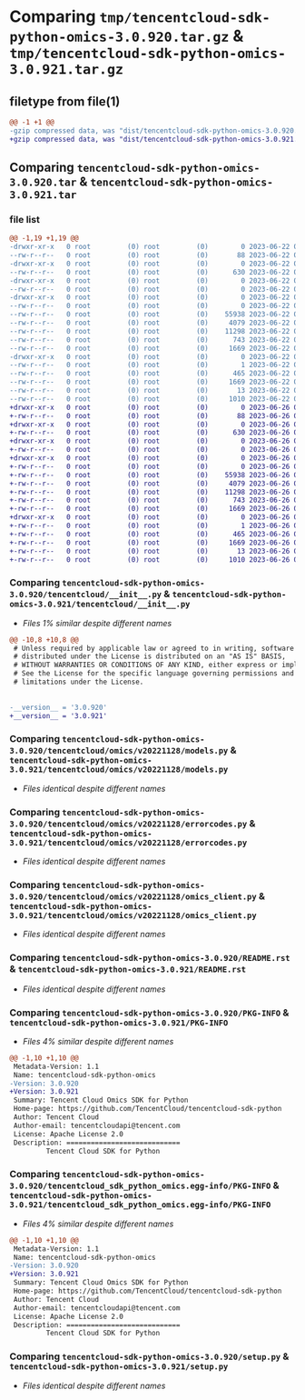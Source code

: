 # Comparing `tmp/tencentcloud-sdk-python-omics-3.0.920.tar.gz` & `tmp/tencentcloud-sdk-python-omics-3.0.921.tar.gz`

## filetype from file(1)

```diff
@@ -1 +1 @@
-gzip compressed data, was "dist/tencentcloud-sdk-python-omics-3.0.920.tar", last modified: Thu Jun 22 00:31:43 2023, max compression
+gzip compressed data, was "dist/tencentcloud-sdk-python-omics-3.0.921.tar", last modified: Mon Jun 26 00:29:49 2023, max compression
```

## Comparing `tencentcloud-sdk-python-omics-3.0.920.tar` & `tencentcloud-sdk-python-omics-3.0.921.tar`

### file list

```diff
@@ -1,19 +1,19 @@
-drwxr-xr-x   0 root         (0) root         (0)        0 2023-06-22 00:31:43.000000 tencentcloud-sdk-python-omics-3.0.920/
--rw-r--r--   0 root         (0) root         (0)       88 2023-06-22 00:31:43.000000 tencentcloud-sdk-python-omics-3.0.920/setup.cfg
-drwxr-xr-x   0 root         (0) root         (0)        0 2023-06-22 00:31:43.000000 tencentcloud-sdk-python-omics-3.0.920/tencentcloud/
--rw-r--r--   0 root         (0) root         (0)      630 2023-06-22 00:31:43.000000 tencentcloud-sdk-python-omics-3.0.920/tencentcloud/__init__.py
-drwxr-xr-x   0 root         (0) root         (0)        0 2023-06-22 00:31:43.000000 tencentcloud-sdk-python-omics-3.0.920/tencentcloud/omics/
--rw-r--r--   0 root         (0) root         (0)        0 2023-06-22 00:31:43.000000 tencentcloud-sdk-python-omics-3.0.920/tencentcloud/omics/__init__.py
-drwxr-xr-x   0 root         (0) root         (0)        0 2023-06-22 00:31:43.000000 tencentcloud-sdk-python-omics-3.0.920/tencentcloud/omics/v20221128/
--rw-r--r--   0 root         (0) root         (0)        0 2023-06-22 00:31:43.000000 tencentcloud-sdk-python-omics-3.0.920/tencentcloud/omics/v20221128/__init__.py
--rw-r--r--   0 root         (0) root         (0)    55938 2023-06-22 00:31:43.000000 tencentcloud-sdk-python-omics-3.0.920/tencentcloud/omics/v20221128/models.py
--rw-r--r--   0 root         (0) root         (0)     4079 2023-06-22 00:31:43.000000 tencentcloud-sdk-python-omics-3.0.920/tencentcloud/omics/v20221128/errorcodes.py
--rw-r--r--   0 root         (0) root         (0)    11298 2023-06-22 00:31:43.000000 tencentcloud-sdk-python-omics-3.0.920/tencentcloud/omics/v20221128/omics_client.py
--rw-r--r--   0 root         (0) root         (0)      743 2023-06-22 00:31:43.000000 tencentcloud-sdk-python-omics-3.0.920/README.rst
--rw-r--r--   0 root         (0) root         (0)     1669 2023-06-22 00:31:43.000000 tencentcloud-sdk-python-omics-3.0.920/PKG-INFO
-drwxr-xr-x   0 root         (0) root         (0)        0 2023-06-22 00:31:43.000000 tencentcloud-sdk-python-omics-3.0.920/tencentcloud_sdk_python_omics.egg-info/
--rw-r--r--   0 root         (0) root         (0)        1 2023-06-22 00:31:43.000000 tencentcloud-sdk-python-omics-3.0.920/tencentcloud_sdk_python_omics.egg-info/dependency_links.txt
--rw-r--r--   0 root         (0) root         (0)      465 2023-06-22 00:31:43.000000 tencentcloud-sdk-python-omics-3.0.920/tencentcloud_sdk_python_omics.egg-info/SOURCES.txt
--rw-r--r--   0 root         (0) root         (0)     1669 2023-06-22 00:31:43.000000 tencentcloud-sdk-python-omics-3.0.920/tencentcloud_sdk_python_omics.egg-info/PKG-INFO
--rw-r--r--   0 root         (0) root         (0)       13 2023-06-22 00:31:43.000000 tencentcloud-sdk-python-omics-3.0.920/tencentcloud_sdk_python_omics.egg-info/top_level.txt
--rw-r--r--   0 root         (0) root         (0)     1010 2023-06-22 00:31:43.000000 tencentcloud-sdk-python-omics-3.0.920/setup.py
+drwxr-xr-x   0 root         (0) root         (0)        0 2023-06-26 00:29:49.000000 tencentcloud-sdk-python-omics-3.0.921/
+-rw-r--r--   0 root         (0) root         (0)       88 2023-06-26 00:29:49.000000 tencentcloud-sdk-python-omics-3.0.921/setup.cfg
+drwxr-xr-x   0 root         (0) root         (0)        0 2023-06-26 00:29:49.000000 tencentcloud-sdk-python-omics-3.0.921/tencentcloud/
+-rw-r--r--   0 root         (0) root         (0)      630 2023-06-26 00:29:49.000000 tencentcloud-sdk-python-omics-3.0.921/tencentcloud/__init__.py
+drwxr-xr-x   0 root         (0) root         (0)        0 2023-06-26 00:29:49.000000 tencentcloud-sdk-python-omics-3.0.921/tencentcloud/omics/
+-rw-r--r--   0 root         (0) root         (0)        0 2023-06-26 00:29:49.000000 tencentcloud-sdk-python-omics-3.0.921/tencentcloud/omics/__init__.py
+drwxr-xr-x   0 root         (0) root         (0)        0 2023-06-26 00:29:49.000000 tencentcloud-sdk-python-omics-3.0.921/tencentcloud/omics/v20221128/
+-rw-r--r--   0 root         (0) root         (0)        0 2023-06-26 00:29:49.000000 tencentcloud-sdk-python-omics-3.0.921/tencentcloud/omics/v20221128/__init__.py
+-rw-r--r--   0 root         (0) root         (0)    55938 2023-06-26 00:29:49.000000 tencentcloud-sdk-python-omics-3.0.921/tencentcloud/omics/v20221128/models.py
+-rw-r--r--   0 root         (0) root         (0)     4079 2023-06-26 00:29:49.000000 tencentcloud-sdk-python-omics-3.0.921/tencentcloud/omics/v20221128/errorcodes.py
+-rw-r--r--   0 root         (0) root         (0)    11298 2023-06-26 00:29:49.000000 tencentcloud-sdk-python-omics-3.0.921/tencentcloud/omics/v20221128/omics_client.py
+-rw-r--r--   0 root         (0) root         (0)      743 2023-06-26 00:29:49.000000 tencentcloud-sdk-python-omics-3.0.921/README.rst
+-rw-r--r--   0 root         (0) root         (0)     1669 2023-06-26 00:29:49.000000 tencentcloud-sdk-python-omics-3.0.921/PKG-INFO
+drwxr-xr-x   0 root         (0) root         (0)        0 2023-06-26 00:29:49.000000 tencentcloud-sdk-python-omics-3.0.921/tencentcloud_sdk_python_omics.egg-info/
+-rw-r--r--   0 root         (0) root         (0)        1 2023-06-26 00:29:49.000000 tencentcloud-sdk-python-omics-3.0.921/tencentcloud_sdk_python_omics.egg-info/dependency_links.txt
+-rw-r--r--   0 root         (0) root         (0)      465 2023-06-26 00:29:49.000000 tencentcloud-sdk-python-omics-3.0.921/tencentcloud_sdk_python_omics.egg-info/SOURCES.txt
+-rw-r--r--   0 root         (0) root         (0)     1669 2023-06-26 00:29:49.000000 tencentcloud-sdk-python-omics-3.0.921/tencentcloud_sdk_python_omics.egg-info/PKG-INFO
+-rw-r--r--   0 root         (0) root         (0)       13 2023-06-26 00:29:49.000000 tencentcloud-sdk-python-omics-3.0.921/tencentcloud_sdk_python_omics.egg-info/top_level.txt
+-rw-r--r--   0 root         (0) root         (0)     1010 2023-06-26 00:29:49.000000 tencentcloud-sdk-python-omics-3.0.921/setup.py
```

### Comparing `tencentcloud-sdk-python-omics-3.0.920/tencentcloud/__init__.py` & `tencentcloud-sdk-python-omics-3.0.921/tencentcloud/__init__.py`

 * *Files 1% similar despite different names*

```diff
@@ -10,8 +10,8 @@
 # Unless required by applicable law or agreed to in writing, software
 # distributed under the License is distributed on an "AS IS" BASIS,
 # WITHOUT WARRANTIES OR CONDITIONS OF ANY KIND, either express or implied.
 # See the License for the specific language governing permissions and
 # limitations under the License.
 
 
-__version__ = '3.0.920'
+__version__ = '3.0.921'
```

### Comparing `tencentcloud-sdk-python-omics-3.0.920/tencentcloud/omics/v20221128/models.py` & `tencentcloud-sdk-python-omics-3.0.921/tencentcloud/omics/v20221128/models.py`

 * *Files identical despite different names*

### Comparing `tencentcloud-sdk-python-omics-3.0.920/tencentcloud/omics/v20221128/errorcodes.py` & `tencentcloud-sdk-python-omics-3.0.921/tencentcloud/omics/v20221128/errorcodes.py`

 * *Files identical despite different names*

### Comparing `tencentcloud-sdk-python-omics-3.0.920/tencentcloud/omics/v20221128/omics_client.py` & `tencentcloud-sdk-python-omics-3.0.921/tencentcloud/omics/v20221128/omics_client.py`

 * *Files identical despite different names*

### Comparing `tencentcloud-sdk-python-omics-3.0.920/README.rst` & `tencentcloud-sdk-python-omics-3.0.921/README.rst`

 * *Files identical despite different names*

### Comparing `tencentcloud-sdk-python-omics-3.0.920/PKG-INFO` & `tencentcloud-sdk-python-omics-3.0.921/PKG-INFO`

 * *Files 4% similar despite different names*

```diff
@@ -1,10 +1,10 @@
 Metadata-Version: 1.1
 Name: tencentcloud-sdk-python-omics
-Version: 3.0.920
+Version: 3.0.921
 Summary: Tencent Cloud Omics SDK for Python
 Home-page: https://github.com/TencentCloud/tencentcloud-sdk-python
 Author: Tencent Cloud
 Author-email: tencentcloudapi@tencent.com
 License: Apache License 2.0
 Description: ============================
         Tencent Cloud SDK for Python
```

### Comparing `tencentcloud-sdk-python-omics-3.0.920/tencentcloud_sdk_python_omics.egg-info/PKG-INFO` & `tencentcloud-sdk-python-omics-3.0.921/tencentcloud_sdk_python_omics.egg-info/PKG-INFO`

 * *Files 4% similar despite different names*

```diff
@@ -1,10 +1,10 @@
 Metadata-Version: 1.1
 Name: tencentcloud-sdk-python-omics
-Version: 3.0.920
+Version: 3.0.921
 Summary: Tencent Cloud Omics SDK for Python
 Home-page: https://github.com/TencentCloud/tencentcloud-sdk-python
 Author: Tencent Cloud
 Author-email: tencentcloudapi@tencent.com
 License: Apache License 2.0
 Description: ============================
         Tencent Cloud SDK for Python
```

### Comparing `tencentcloud-sdk-python-omics-3.0.920/setup.py` & `tencentcloud-sdk-python-omics-3.0.921/setup.py`

 * *Files identical despite different names*

